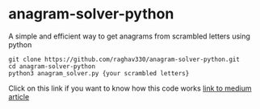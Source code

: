 # anagram-solver-python
A simple and efficient way to get anagrams from scrambled letters using python

```
git clone https://github.com/raghav330/anagram-solver-python.git
cd anagram-solver-python
python3 anagram_solver.py {your scrambled letters}
```

Click on this link if you want to know how this code works
[link to medium article](https://medium.com/python-anagram-solver/python-anagram-solver-edb2646b65f8)
